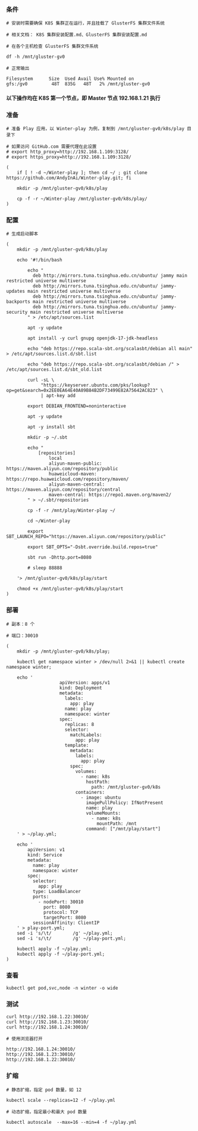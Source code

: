  
### 条件

	# 安装时需要确保 K8S 集群正在运行，并且挂载了 GlusterFS 集群文件系统

	# 相关文档： K8S 集群安装配置.md、GlusterFS 集群安装配置.md

	# 在各个主机检查 GlusterFS 集群文件系统

	df -h /mnt/gluster-gv0

	# 正常输出

	Filesystem      Size  Used Avail Use% Mounted on
	gfs:/gv0         48T  835G   48T   2% /mnt/gluster-gv0


#### 以下操作均在 K8S 第一个节点，即 Master 节点 192.168.1.21 执行


### 准备

	# 准备 Play 应用，以 Winter-play 为例，复制到 /mnt/gluster-gv0/k8s/play 目录下

	# 如果访问 GitHub.com 需要代理在此设置
	# export http_proxy=http://192.168.1.109:3128/
	# export https_proxy=http://192.168.1.109:3128/

	(
		if [ ! -d ~/Winter-play ]; then cd ~/ ; git clone https://github.com/AndyInAi/Winter-play.git; fi

		mkdir -p /mnt/gluster-gv0/k8s/play

		cp -f -r ~/Winter-play /mnt/gluster-gv0/k8s/play/
	)


### 配置

	# 生成启动脚本

	(
		mkdir -p /mnt/gluster-gv0/k8s/play

		echo '#!/bin/bash

			echo "
			  deb http://mirrors.tuna.tsinghua.edu.cn/ubuntu/ jammy main restricted universe multiverse
			  deb http://mirrors.tuna.tsinghua.edu.cn/ubuntu/ jammy-updates main restricted universe multiverse
			  deb http://mirrors.tuna.tsinghua.edu.cn/ubuntu/ jammy-backports main restricted universe multiverse
			  deb http://mirrors.tuna.tsinghua.edu.cn/ubuntu/ jammy-security main restricted universe multiverse
			" > /etc/apt/sources.list
	
			apt -y update

			apt install -y curl gnupg openjdk-17-jdk-headless

			echo "deb https://repo.scala-sbt.org/scalasbt/debian all main" > /etc/apt/sources.list.d/sbt.list

			echo "deb https://repo.scala-sbt.org/scalasbt/debian /" > /etc/apt/sources.list.d/sbt_old.list

			curl -sL \
			     "https://keyserver.ubuntu.com/pks/lookup?op=get&search=0x2EE0EA64E40A89B84B2DF73499E82A75642AC823" \
			     | apt-key add

			export DEBIAN_FRONTEND=noninteractive
			
			apt -y update

			apt -y install sbt

			mkdir -p ~/.sbt

			echo "
				[repositories]
					local
					aliyun-maven-public: https://maven.aliyun.com/repository/public
					huaweicloud-maven: https://repo.huaweicloud.com/repository/maven/
					aliyun-maven-central: https://maven.aliyun.com/repository/central
					maven-central: https://repo1.maven.org/maven2/
			" > ~/.sbt/repositories 

			cp -f -r /mnt/play/Winter-play ~/

			cd ~/Winter-play			

			export SBT_LAUNCH_REPO="https://maven.aliyun.com/repository/public"

			export SBT_OPTS="-Dsbt.override.build.repos=true"
			
			sbt run -Dhttp.port=8080

			# sleep 88888

		'> /mnt/gluster-gv0/k8s/play/start 
		
		chmod +x /mnt/gluster-gv0/k8s/play/start
	)


### 部署

	# 副本：8 个

	# 端口：30010
	
	(
		mkdir -p /mnt/gluster-gv0/k8s/play;

		kubectl get namespace winter > /dev/null 2>&1 || kubectl create namespace winter;

		echo '
                        apiVersion: apps/v1
                        kind: Deployment
                        metadata:
                          labels:
                            app: play
                          name: play
                          namespace: winter
                        spec:
                          replicas: 8
                          selector:
                            matchLabels:
                              app: play
                          template:
                            metadata:
                              labels:
                                app: play
                            spec:
                              volumes:
                                - name: k8s
                                  hostPath:
                                    path: /mnt/gluster-gv0/k8s
                              containers:
                                - image: ubuntu
                                  imagePullPolicy: IfNotPresent
                                  name: play
                                  volumeMounts:
                                    - name: k8s
                                      mountPath: /mnt
                                  command: ["/mnt/play/start"]
		' > ~/play.yml;

		echo '
			apiVersion: v1
			kind: Service
			metadata:
			  name: play
			  namespace: winter
			spec:
			  selector:
			    app: play
			  type: LoadBalancer
			  ports:
			    - nodePort: 30010
			      port: 8080
			      protocol: TCP
			      targetPort: 8080
			  sessionAffinity: ClientIP
		' > play-port.yml;
		sed -i 's/\t/        /g' ~/play.yml;
		sed -i 's/\t/        /g' ~/play-port.yml;
		
		kubectl apply -f ~/play.yml;
		kubectl apply -f ~/play-port.yml;
	)


### 查看

	kubectl get pod,svc,node -n winter -o wide


### 测试

	curl http://192.168.1.22:30010/
	curl http://192.168.1.23:30010/
	curl http://192.168.1.24:30010/

	# 使用浏览器打开

	http://192.168.1.24:30010/
	http://192.168.1.23:30010/
	http://192.168.1.22:30010/


### 扩缩

	# 静态扩缩，指定 pod 数量，如 12

	kubectl scale --replicas=12 -f ~/play.yml

	# 动态扩缩，指定最小和最大 pod 数量

	kubectl autoscale  --max=16 --min=4 -f ~/play.yml
	


